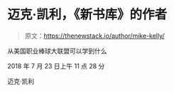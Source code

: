 # 迈克·凯利，《新书库》的作者

> 原文：<https://thenewstack.io/author/mike-kelly/>

从美国职业棒球大联盟可以学到什么

2018 年 7 月 23 日上午 11 点 28 分

迈克·凯利